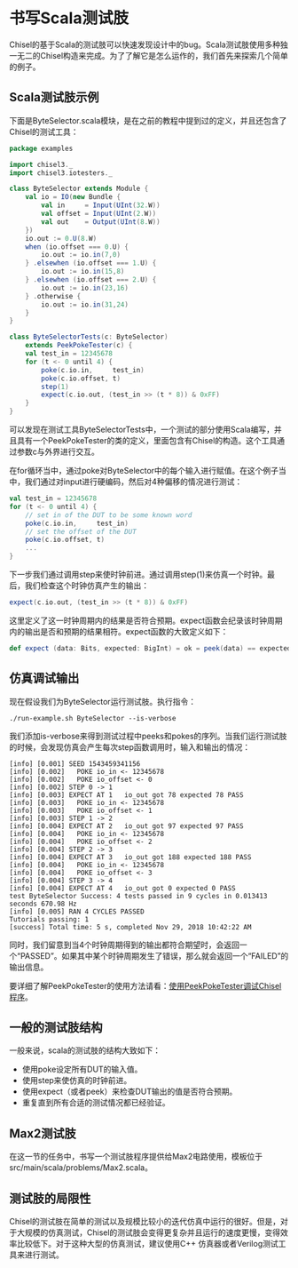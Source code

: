# 书写Scala测试肢

Chisel的基于Scala的测试肢可以快速发现设计中的bug。Scala测试肢使用多种独一无二的Chisel构造来完成。为了了解它是怎么运作的，我们首先来探索几个简单的例子。

## Scala测试肢示例

下面是ByteSelector.scala模块，是在之前的教程中提到过的定义，并且还包含了Chisel的测试工具：

```scala
package examples

import chisel3._
import chisel3.iotesters._

class ByteSelector extends Module {
    val io = IO(new Bundle {
        val in     = Input(UInt(32.W))
        val offset = Input(UInt(2.W))
        val out    = Output(UInt(8.W))
    })
    io.out := 0.U(8.W)
    when (io.offset === 0.U) {
        io.out := io.in(7,0)
    } .elsewhen (io.offset === 1.U) {
        io.out := io.in(15,8)
    } .elsewhen (io.offset === 2.U) {
        io.out := io.in(23,16)
    } .otherwise {
        io.out := io.in(31,24)
    }
}

class ByteSelectorTests(c: ByteSelector) 
    extends PeekPokeTester(c) {
    val test_in = 12345678
    for (t <- 0 until 4) {
        poke(c.io.in,     test_in)
        poke(c.io.offset, t)
        step(1)
        expect(c.io.out, (test_in >> (t * 8)) & 0xFF)
    }
}
```

可以发现在测试工具ByteSelectorTests中，一个测试的部分使用Scala编写，并且具有一个PeekPokeTester的类的定义，里面包含有Chisel的构造。这个工具通过参数c与外界进行交互。

在for循环当中，通过poke对ByteSelector中的每个输入进行赋值。在这个例子当中，我们通过对input进行硬编码，然后对4种偏移的情况进行测试：

```scala
val test_in = 12345678
for (t <- 0 until 4) {
    // set in of the DUT to be some known word
    poke(c.io.in,     test_in)
    // set the offset of the DUT
    poke(c.io.offset, t)
    ...
}
```

下一步我们通过调用step来使时钟前进。通过调用step(1)来仿真一个时钟。最后，我们检查这个时钟仿真产生的输出：

```scala
expect(c.io.out, (test_in >> (t * 8)) & 0xFF)
```

这里定义了这一时钟周期内的结果是否符合预期。expect函数会纪录该时钟周期内的输出是否和预期的结果相符。expect函数的大致定义如下：

```scala
def expect (data: Bits, expected: BigInt) = ok = peek(data) == expected && ok
```

## 仿真调试输出

现在假设我们为ByteSelector运行测试肢。执行指令：

```
./run-example.sh ByteSelector --is-verbose
```

我们添加is-verbose来得到测试过程中peeks和pokes的序列。当我们运行测试肢的时候，会发现仿真会产生每次step函数调用时，输入和输出的情况：

```
[info] [0.001] SEED 1543459341156
[info] [0.002]   POKE io_in <- 12345678
[info] [0.002]   POKE io_offset <- 0
[info] [0.002] STEP 0 -> 1
[info] [0.003] EXPECT AT 1   io_out got 78 expected 78 PASS
[info] [0.003]   POKE io_in <- 12345678
[info] [0.003]   POKE io_offset <- 1
[info] [0.003] STEP 1 -> 2
[info] [0.004] EXPECT AT 2   io_out got 97 expected 97 PASS
[info] [0.004]   POKE io_in <- 12345678
[info] [0.004]   POKE io_offset <- 2
[info] [0.004] STEP 2 -> 3
[info] [0.004] EXPECT AT 3   io_out got 188 expected 188 PASS
[info] [0.004]   POKE io_in <- 12345678
[info] [0.004]   POKE io_offset <- 3
[info] [0.004] STEP 3 -> 4
[info] [0.004] EXPECT AT 4   io_out got 0 expected 0 PASS
test ByteSelector Success: 4 tests passed in 9 cycles in 0.013413 seconds 670.98 Hz
[info] [0.005] RAN 4 CYCLES PASSED
Tutorials passing: 1
[success] Total time: 5 s, completed Nov 29, 2018 10:42:22 AM
```

同时，我们留意到当4个时钟周期得到的输出都符合期望时，会返回一个“PASSED”。如果其中某个时钟周期发生了错误，那么就会返回一个“FAILED”的输出信息。

[使用PeekPokeTester调试Chisel程序]: ..\使用PeekPokeTester调试Chisel程序.md
要详细了解PeekPokeTester的使用方法请看：[使用PeekPokeTester调试Chisel程序]。

## 一般的测试肢结构

一般来说，scala的测试肢的结构大致如下：

- 使用poke设定所有DUT的输入值。
- 使用step来使仿真的时钟前进。
- 使用expect（或者peek）来检查DUT输出的值是否符合预期。
- 重复直到所有合适的测试情况都已经验证。

## Max2测试肢

在这一节的任务中，书写一个测试肢程序提供给Max2电路使用，模板位于src/main/scala/problems/Max2.scala。

## 测试肢的局限性

Chisel的测试肢在简单的测试以及规模比较小的迭代仿真中运行的很好。但是，对于大规模的仿真测试，Chisel的测试肢会变得更复杂并且运行的速度更慢，变得效率比较低下。对于这种大型的仿真测试，建议使用C++ 仿真器或者Verilog测试工具来进行测试。
